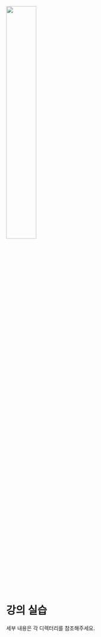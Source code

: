 
<img src="https://github.com/user-attachments/assets/59cde916-692a-48a1-943a-0bfb7d08c3ee" width="40%">


# 강의 실습

세부 내용은 각 디렉터리를 참조해주세요.

